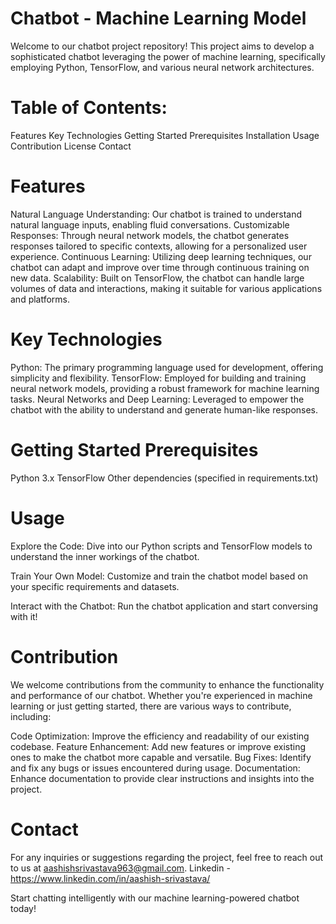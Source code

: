 # Chatbot - Machine Learning Model
Welcome to our chatbot project repository! This project aims to develop a sophisticated chatbot leveraging the power of machine learning, specifically employing Python, TensorFlow, and various neural network architectures.

# Table of Contents:

  Features
    Key Technologies
    Getting Started
        Prerequisites
        Installation
        Usage
    Contribution
    License
    Contact

# Features

  Natural Language Understanding: Our chatbot is trained to understand natural language inputs, enabling fluid conversations.
  Customizable Responses: Through neural network models, the chatbot generates responses tailored to specific contexts, allowing for a personalized user experience.
  Continuous Learning: Utilizing deep learning techniques, our chatbot can adapt and improve over time through continuous training on new data.
  Scalability: Built on TensorFlow, the chatbot can handle large volumes of data and interactions, making it suitable for various applications and platforms.

# Key Technologies

  Python: The primary programming language used for development, offering simplicity and flexibility.
  TensorFlow: Employed for building and training neural network models, providing a robust framework for machine learning tasks.
  Neural Networks and Deep Learning: Leveraged to empower the chatbot with the ability to understand and generate human-like responses.

# Getting Started Prerequisites

  Python 3.x
  TensorFlow
  Other dependencies (specified in requirements.txt)



# Usage

  Explore the Code:
  Dive into our Python scripts and TensorFlow models to understand the inner workings of the chatbot.

  Train Your Own Model:
  Customize and train the chatbot model based on your specific requirements and datasets.

  Interact with the Chatbot:
  Run the chatbot application and start conversing with it!

  
 # Contribution

We welcome contributions from the community to enhance the functionality and performance of our chatbot. Whether you're experienced in machine learning or just getting started, there are various ways to contribute, including:

  Code Optimization: Improve the efficiency and readability of our existing codebase.
  Feature Enhancement: Add new features or improve existing ones to make the chatbot more capable and versatile.
  Bug Fixes: Identify and fix any bugs or issues encountered during usage.
  Documentation: Enhance documentation to provide clear instructions and insights into the project.


 # Contact

For any inquiries or suggestions regarding the project, feel free to reach out to us at aashishsrivastava963@gmail.com.
Linkedin - https://www.linkedin.com/in/aashish-srivastava/

Start chatting intelligently with our machine learning-powered chatbot today!
